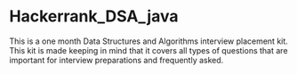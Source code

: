 # Hackerrank_DSA_java
This is a one month Data Structures and Algorithms interview placement kit. 
This kit is made keeping in mind that it covers all types of questions that are important for interview preparations and frequently asked.
